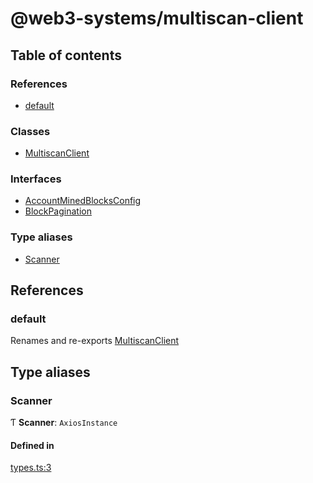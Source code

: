 # @web3-systems/multiscan-client

## Table of contents

### References

- [default](modules.md#default)

### Classes

- [MultiscanClient](classes/MultiscanClient.md)

### Interfaces

- [AccountMinedBlocksConfig](interfaces/AccountMinedBlocksConfig.md)
- [BlockPagination](interfaces/BlockPagination.md)

### Type aliases

- [Scanner](modules.md#scanner)

## References

### <a id="default" name="default"></a> default

Renames and re-exports [MultiscanClient](classes/MultiscanClient.md)

## Type aliases

### <a id="scanner" name="scanner"></a> Scanner

Ƭ **Scanner**: `AxiosInstance`

#### Defined in

[types.ts:3](https://github.com/web3-systems/multiscan-client/blob/3401c15/src/types.ts#L3)
